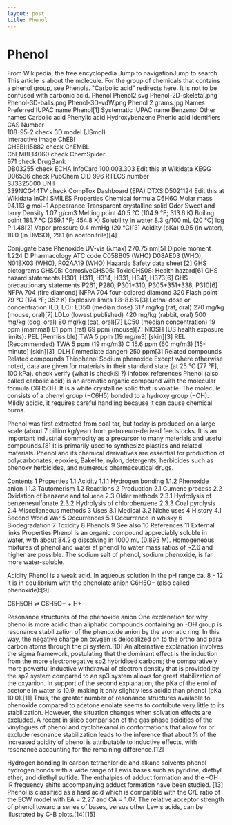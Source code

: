```yaml
---
layout: post
title: Phenol
---
```

# Phenol
From Wikipedia, the free encyclopedia
Jump to navigationJump to search
This article is about the molecule. For the group of chemicals that contains a phenol group, see Phenols.
"Carbolic acid" redirects here. It is not to be confused with carbonic acid.
Phenol
Phenol2.svg
Phenol-2D-skeletal.png
Phenol-3D-balls.png
Phenol-3D-vdW.png
Phenol 2 grams.jpg
Names
Preferred IUPAC name
Phenol[1]
Systematic IUPAC name
Benzenol
Other names
Carbolic acid
Phenylic acid
Hydroxybenzene
Phenic acid
Identifiers
CAS Number	
108-95-2 check
3D model (JSmol)	
Interactive image
ChEBI	
CHEBI:15882 check
ChEMBL	
ChEMBL14060 check
ChemSpider	
971 check
DrugBank	
DB03255 check
ECHA InfoCard	100.003.303 Edit this at Wikidata
KEGG	
D06536 check
PubChem CID	
996
RTECS number	
SJ3325000
UNII	
339NCG44TV check
CompTox Dashboard (EPA)	
DTXSID5021124 Edit this at Wikidata
InChI
SMILES
Properties
Chemical formula	C6H6O
Molar mass	94.113 g·mol−1
Appearance	Transparent crystalline solid
Odor	Sweet and tarry
Density	1.07 g/cm3
Melting point	40.5 °C (104.9 °F; 313.6 K)
Boiling point	181.7 °C (359.1 °F; 454.8 K)
Solubility in water	8.3 g/100 mL (20 °C)
log P	1.48[2]
Vapor pressure	0.4 mmHg (20 °C)[3]
Acidity (pKa)	9.95 (in water),
18.0 (in DMSO),
29.1 (in acetonitrile)[4]

Conjugate base	Phenoxide
UV-vis (λmax)	270.75 nm[5]
Dipole moment	1.224 D
Pharmacology
ATC code	C05BB05 (WHO) D08AE03 (WHO), N01BX03 (WHO), R02AA19 (WHO)
Hazards
Safety data sheet	[2]
GHS pictograms	GHS05: CorrosiveGHS06: ToxicGHS08: Health hazard[6]
GHS hazard statements	H301, H311, H314, H331, H341, H373[6]
GHS precautionary statements	P261, P280, P301+310, P305+351+338, P310[6]
NFPA 704 (fire diamond)	
NFPA 704 four-colored diamond
320
Flash point	79 °C (174 °F; 352 K)
Explosive limits	1.8–8.6%[3]
Lethal dose or concentration (LD, LC):
LD50 (median dose)	317 mg/kg (rat, oral)
270 mg/kg (mouse, oral)[7]
LDLo (lowest published)	420 mg/kg (rabbit, oral)
500 mg/kg (dog, oral)
80 mg/kg (cat, oral)[7]
LC50 (median concentration)	19 ppm (mammal)
81 ppm (rat)
69 ppm (mouse)[7]
NIOSH (US health exposure limits):
PEL (Permissible)	TWA 5 ppm (19 mg/m3) [skin][3]
REL (Recommended)	TWA 5 ppm (19 mg/m3) C 15.6 ppm (60 mg/m3) [15-minute] [skin][3]
IDLH (Immediate danger)	250 ppm[3]
Related compounds
Related compounds	Thiophenol
Sodium phenoxide
Except where otherwise noted, data are given for materials in their standard state (at 25 °C [77 °F], 100 kPa).
check verify (what is check☒ ?)
Infobox references
Phenol (also called carbolic acid) is an aromatic organic compound with the molecular formula C6H5OH. It is a white crystalline solid that is volatile. The molecule consists of a phenyl group (−C6H5) bonded to a hydroxy group (−OH). Mildly acidic, it requires careful handling because it can cause chemical burns.

Phenol was first extracted from coal tar, but today is produced on a large scale (about 7 billion kg/year) from petroleum-derived feedstocks. It is an important industrial commodity as a precursor to many materials and useful compounds.[8] It is primarily used to synthesize plastics and related materials. Phenol and its chemical derivatives are essential for production of polycarbonates, epoxies, Bakelite, nylon, detergents, herbicides such as phenoxy herbicides, and numerous pharmaceutical drugs.


Contents
1	Properties
1.1	Acidity
1.1.1	Hydrogen bonding
1.1.2	Phenoxide anion
1.1.3	Tautomerism
1.2	Reactions
2	Production
2.1	Cumene process
2.2	Oxidation of benzene and toluene
2.3	Older methods
2.3.1	Hydrolysis of benzenesulfonate
2.3.2	Hydrolysis of chlorobenzene
2.3.3	Coal pyrolysis
2.4	Miscellaneous methods
3	Uses
3.1	Medical
3.2	Niche uses
4	History
4.1	Second World War
5	Occurrences
5.1	Occurrence in whisky
6	Biodegradation
7	Toxicity
8	Phenols
9	See also
10	References
11	External links
Properties
Phenol is an organic compound appreciably soluble in water, with about 84.2 g dissolving in 1000 mL (0.895 M). Homogeneous mixtures of phenol and water at phenol to water mass ratios of ~2.6 and higher are possible. The sodium salt of phenol, sodium phenoxide, is far more water-soluble.

Acidity
Phenol is a weak acid. In aqueous solution in the pH range ca. 8 - 12 it is in equilibrium with the phenolate anion C6H5O− (also called phenoxide):[9]

C6H5OH ⇌ C6H5O− + H+

Resonance structures of the phenoxide anion
One explanation for why phenol is more acidic than aliphatic compounds containing an -OH group is resonance stabilization of the phenoxide anion by the aromatic ring. In this way, the negative charge on oxygen is delocalized on to the ortho and para carbon atoms through the pi system.[10] An alternative explanation involves the sigma framework, postulating that the dominant effect is the induction from the more electronegative sp2 hybridised carbons; the comparatively more powerful inductive withdrawal of electron density that is provided by the sp2 system compared to an sp3 system allows for great stabilization of the oxyanion. In support of the second explanation, the pKa of the enol of acetone in water is 10.9, making it only slightly less acidic than phenol (pKa 10.0).[11] Thus, the greater number of resonance structures available to phenoxide compared to acetone enolate seems to contribute very little to its stabilization. However, the situation changes when solvation effects are excluded. A recent in silico comparison of the gas phase acidities of the vinylogues of phenol and cyclohexanol in conformations that allow for or exclude resonance stabilization leads to the inference that about 1⁄3 of the increased acidity of phenol is attributable to inductive effects, with resonance accounting for the remaining difference.[12]

Hydrogen bonding
In carbon tetrachloride and alkane solvents phenol hydrogen bonds with a wide range of Lewis bases such as pyridine, diethyl ether, and diethyl sulfide. The enthalpies of adduct formation and the –OH IR frequency shifts accompanying adduct formation have been studied. [13] Phenol is classified as a hard acid which is compatible with the C/E ratio of the ECW model with EA = 2.27 and CA = 1.07. The relative acceptor strength of phenol toward a series of bases, versus other Lewis acids, can be illustrated by C-B plots.[14][15]